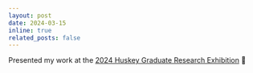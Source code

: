 ```yaml
---
layout: post
date: 2024-03-15
inline: true
related_posts: false
---
```


Presented my work at the <a href="http://gradcouncil.com/gradcouncilcom/huskey-exhibition-2024">2024 Huskey Graduate Research Exhibition</a> 🎤
